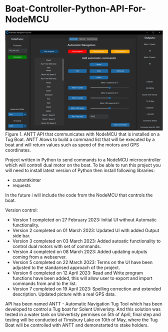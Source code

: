 # Boat-Controller-Python-API-For-NodeMCU
![alt text](https://github.com/ACEengineering/Boat-Controller-Python-API-For-NodeMCU/blob/main/UI_screenshot_02.png?raw=true)
Figure 1. ANTT API that communicates with NodeMCU that is installed on a Tug Boat. ANTT Alows to build a command list that will be executed by a boat and will return values such as speed of the motors and GPS coordinates.

Project written in Python to send commands to  a NodeMCU microcontroller which will controll dual motor on the boat.
To be able to run this project you will need to install latest version of Python then install following libraries:
- customtkinter
- requests

In the future i will include the code from the NodeMCU that controls the boat.

Version control:
- Version 1 completed on 27 February 2023:
        Initial UI without Automatic functionality.
- Version 2 completed on 01 March 2023:
        Updated UI with added Output side bar. 
- Version 3 completed on 03 March 2023:
        Added autoatic functionality to control dual motors with set of commands.
- Version 4 completed on 08 March 2023:
        Added updating outputs coming from a webserver.
- Version 5 completed on 22 March 2023:
        Terms on the UI have been adjusted to the standarised approach of the project.
- Version 6 completed on 12 April 2023:
        Read and Write program functions have been added, this will allow user to export and import commands from and to the list.
- Version 7 completed on 19 April 2023:
        Spelling correction and extended description. Updated picture with a real GPS data.

API has been named ANTT - Automatic Navigation Tug Tool which has been developed to control a Tug boat for Solent Univeristy.
And this solution was tested in a water tank on Univertisty permises on 5th of April, final step and testing will be conducted at Timsbury Lake on 10th of May, where the Tug Boat will be controlled with ANTT and demonstarted to stake holders.

